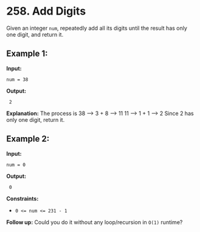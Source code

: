 # 258. Add Digits


Given an integer `num`, repeatedly add all its digits until the result has only one digit, and return it.

## **Example 1:**

**Input:** 

    num = 38
**Output:**

     2
**Explanation:** 
    The process is
    38 --> 3 + 8 --> 11
    11 --> 1 + 1 --> 2 
    Since 2 has only one digit, return it.

## **Example 2:**

**Input:** 

    num = 0
**Output:**

     0

**Constraints:**

*   `0 <= num <= 231 - 1`

**Follow up:** Could you do it without any loop/recursion in `O(1)` runtime?